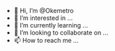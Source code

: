 - 👋 Hi, I’m @Okemetro
- 👀 I’m interested in ...
- 🌱 I’m currently learning ...
- 💞️ I’m looking to collaborate on ...
- 📫 How to reach me ...

<!---
Okemetro/Okemetro is a ✨ special ✨ repository because its `README.md` (this file) appears on your GitHub profile.
You can click the Preview link to take a look at your changes.
--->
